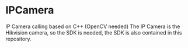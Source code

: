 # IPCamera
IP Camera calling based on C++ (OpenCV needed)
The IP Camera is the Hikvision camera, so the SDK is needed, the SDK is also contained in this repository.
